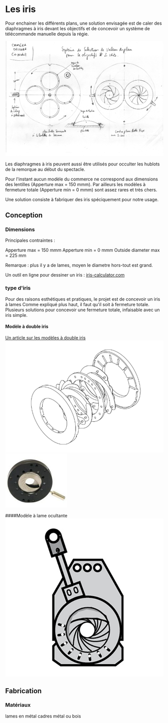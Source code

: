 # Les iris

Pour enchainer les différents plans, une solution envisagée est de caler des diaphragmes à iris devant les objectifs et de concevoir un système de télécommande manuelle depuis la régie.

![planchette et iris](/contenu/plans/planchette_V01.jpeg)

Les diaphragmes à iris peuvent aussi être utilisés pour occulter les hublots de la remorque au début du spectacle.

Pour l'instant aucun modèle du commerce ne correspond aux dimensions des lentilles (Apperture max = 150 mmm). Par ailleurs les modèles à fermeture totale (Apperture min = 0 mmm) sont assez rares et très chers.

Une solution consiste à fabriquer des iris spéciquement pour notre usage.

## Conception

### Dimensions

Principales contraintes :

Apperture max = 150 mmm
Apperture min = 0 mmm
Outside diameter max = 225 mm

Remarque : plus il y a de lames, moyen le diametre hors-tout est grand.

Un outil en ligne pour dessiner un iris :
[iris-calculator.com](https://iris-calculator.com/)

### type d'iris

Pour des raisons esthétiques et pratiques, le projet est de concevoir un iris à lames
Comme expliqué plus haut, il faut qu'il soit à fermeture totale.
Plusieurs solutions pour concevoir une fermeture totale, infaisable avec un iris simple.

#### Modèle à double iris

[Un article sur les modèles à double iris](https://iris-calculator.com/full-closure/)
![iris double plan](/contenu/plans/dual_plane_iris.jpg)
![iris double plan](/contenu/photos/iris_double.jpg)
    
####Modèle à lame ocultante
![iris lame occultante](/contenu/dessins/iris_lame_occultante.jpg)

## Fabrication

### Matériaux

lames en métal
cadres métal ou bois


